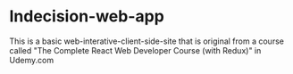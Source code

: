 # Indecision-web-app
This is a basic web-interative-client-side-site that is original from a course called "The Complete React Web Developer Course (with Redux)" in Udemy.com
